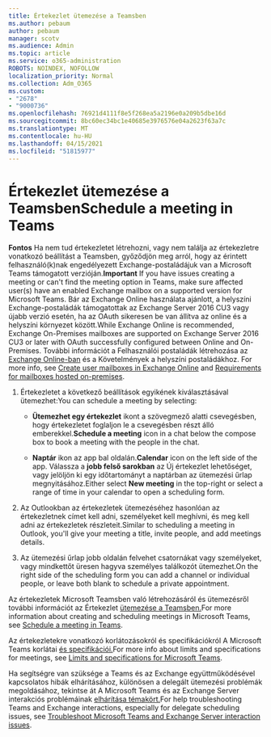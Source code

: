 ```yaml
---
title: Értekezlet ütemezése a Teamsben
ms.author: pebaum
author: pebaum
manager: scotv
ms.audience: Admin
ms.topic: article
ms.service: o365-administration
ROBOTS: NOINDEX, NOFOLLOW
localization_priority: Normal
ms.collection: Adm_O365
ms.custom:
- "2678"
- "9000736"
ms.openlocfilehash: 76921d4111f8e5f268ea5a2196e0a209b5dbe16d
ms.sourcegitcommit: 8bc60ec34bc1e40685e3976576e04a2623f63a7c
ms.translationtype: MT
ms.contentlocale: hu-HU
ms.lasthandoff: 04/15/2021
ms.locfileid: "51815977"
---
```

# <a name="schedule-a-meeting-in-teams"></a><span data-ttu-id="28547-102">Értekezlet ütemezése a Teamsben</span><span class="sxs-lookup"><span data-stu-id="28547-102">Schedule a meeting in Teams</span></span>

<span data-ttu-id="28547-103">**Fontos** Ha nem tud értekezletet létrehozni, vagy nem találja az értekezletre vonatkozó beállítást a Teamsben, győződjön meg arról, hogy az érintett felhasználó(k)nak engedélyezett Exchange-postaládájuk van a Microsoft Teams támogatott verzióján.</span><span class="sxs-lookup"><span data-stu-id="28547-103">**Important** If you have issues creating a meeting or can't find the meeting option in Teams, make sure affected user(s) have an enabled Exchange mailbox on a supported version for Microsoft Teams.</span></span> <span data-ttu-id="28547-104">Bár az Exchange Online használata ajánlott, a helyszíni Exchange-postaládák támogatottak az Exchange Server 2016 CU3 vagy újabb verzió esetén, ha az OAuth sikeresen be van állítva az online és a helyszíni környezet között.</span><span class="sxs-lookup"><span data-stu-id="28547-104">While Exchange Online is recommended, Exchange On-Premises mailboxes are supported on Exchange Server 2016 CU3 or later with OAuth successfully configured between Online and On-Premises.</span></span> <span data-ttu-id="28547-105">További információt a Felhasználói postaládák létrehozása az [Exchange Online-ban](https://docs.microsoft.com/exchange/recipients-in-exchange-online/create-user-mailboxes) és a Követelmények a helyszíni postaládákhoz. [](https://docs.microsoft.com/microsoftteams/exchange-teams-interact#requirements-for-mailboxes-hosted-on-premises)</span><span class="sxs-lookup"><span data-stu-id="28547-105">For more info, see [Create user mailboxes in Exchange Online](https://docs.microsoft.com/exchange/recipients-in-exchange-online/create-user-mailboxes) and [Requirements for mailboxes hosted on-premises](https://docs.microsoft.com/microsoftteams/exchange-teams-interact#requirements-for-mailboxes-hosted-on-premises).</span></span> 

1. <span data-ttu-id="28547-106">Értekezletet a következő beállítások egyikének kiválasztásával ütemezhet:</span><span class="sxs-lookup"><span data-stu-id="28547-106">You can schedule a meeting by selecting:</span></span>

    - <span data-ttu-id="28547-107">**Ütemezhet egy értekezlet** ikont a szövegmező alatti csevegésben, hogy értekezletet foglaljon le a csevegésben részt álló emberekkel.</span><span class="sxs-lookup"><span data-stu-id="28547-107">**Schedule a meeting** icon in a chat below the compose box to book a meeting with the people in the chat.</span></span>

    - <span data-ttu-id="28547-108">**Naptár** ikon az app bal oldalán.</span><span class="sxs-lookup"><span data-stu-id="28547-108">**Calendar** icon on the left side of the app.</span></span> <span data-ttu-id="28547-109">Válassza a **jobb felső sarokban** az Új értekezlet lehetőséget, vagy jelöljön ki egy időtartományt a naptárban az ütemezési űrlap megnyitásához.</span><span class="sxs-lookup"><span data-stu-id="28547-109">Either select **New meeting** in the top-right or select a range of time in your calendar to open a scheduling form.</span></span>

2. <span data-ttu-id="28547-110">Az Outlookban az értekezletek ütemezéséhez hasonlóan az értekezletnek címet kell adni, személyeket kell meghívni, és meg kell adni az értekezletek részleteit.</span><span class="sxs-lookup"><span data-stu-id="28547-110">Similar to scheduling a meeting in Outlook, you'll give your meeting a title, invite people, and add meetings details.</span></span>

3. <span data-ttu-id="28547-111">Az ütemezési űrlap jobb oldalán felvehet csatornákat vagy személyeket, vagy mindkettőt üresen hagyva személyes találkozót ütemezhet.</span><span class="sxs-lookup"><span data-stu-id="28547-111">On the right side of the scheduling form you can add a channel or individual people, or leave both blank to schedule a private appointment.</span></span>

<span data-ttu-id="28547-112">Az értekezletek Microsoft Teamsben való létrehozásáról és ütemezésről további információt az Értekezlet [ütemezése a Teamsben.](https://support.office.com/article/Schedule-a-meeting-in-Teams-943507a9-8583-4c58-b5d2-8ec8265e04e5)</span><span class="sxs-lookup"><span data-stu-id="28547-112">For more information about creating and scheduling meetings in Microsoft Teams, see [Schedule a meeting in Teams](https://support.office.com/article/Schedule-a-meeting-in-Teams-943507a9-8583-4c58-b5d2-8ec8265e04e5).</span></span>

<span data-ttu-id="28547-113">Az értekezletekre vonatkozó korlátozásokról és specifikációkról A Microsoft Teams korlátai [és specifikációi.](https://docs.microsoft.com/microsoftteams/limits-specifications-teams#meetings-and-calls)</span><span class="sxs-lookup"><span data-stu-id="28547-113">For more info about limits and specifications for meetings, see [Limits and specifications for Microsoft Teams](https://docs.microsoft.com/microsoftteams/limits-specifications-teams#meetings-and-calls).</span></span>

<span data-ttu-id="28547-114">Ha segítségre van szüksége a Teams és az Exchange együttműködésével kapcsolatos hibák elhárításához, különösen a delegált ütemezési problémák megoldásához, tekintse át A Microsoft Teams és az Exchange Server interakciós problémáinak [elhárítása témakört.](https://docs.microsoft.com/microsoftteams/troubleshoot/known-issues/teams-exchange-interaction-issue)</span><span class="sxs-lookup"><span data-stu-id="28547-114">For help troubleshooting Teams and Exchange interactions, especially for delegate scheduling issues, see [Troubleshoot Microsoft Teams and Exchange Server interaction issues](https://docs.microsoft.com/microsoftteams/troubleshoot/known-issues/teams-exchange-interaction-issue).</span></span>